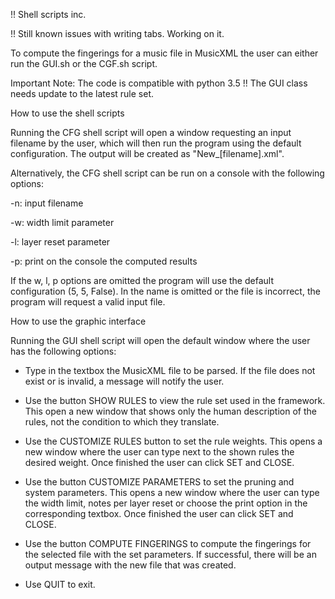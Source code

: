 !! Shell scripts inc.

!! Still known issues with writing tabs. Working on it.

To compute the fingerings for a music file in MusicXML the user can either run the GUI.sh or the CGF.sh script. 

Important Note: The code is compatible with python 3.5
!! The GUI class needs update to the latest rule set.

How to use the shell scripts

Running the CFG shell script will open a window requesting an input filename by the user, which will then run the program using the default configuration. The output will be created as "New_[filename].xml".

Alternatively, the CFG shell script can be run on a console with the following options:

-n: input filename

-w: width limit parameter

-l: layer reset parameter

-p: print on the console the computed results

If the w, l, p options are omitted the program will use the default configuration (5, 5, False). In the name is omitted or the file is incorrect, the program will request a valid input file.

How to use the graphic interface 

Running the GUI shell script will open the default window where the user has the following options:

- Type in the textbox the MusicXML file to be parsed. 
If the file does not exist or is invalid, a message will notify the user.

- Use the button SHOW RULES to view the rule set used in the framework. 
This open a new window that shows only the human description of the rules, not the condition to which they translate.

- Use the CUSTOMIZE RULES button to set the rule weights. 
This opens a new window where the user can type next to the shown rules the desired weight.
Once finished the user can click SET and CLOSE.

- Use the button CUSTOMIZE PARAMETERS to set the pruning and system parameters.
This opens a new window where the user can type the width limit, notes per layer reset or choose the print option in the corresponding textbox.
Once finished the user can click SET and CLOSE.

- Use the button COMPUTE FINGERINGS to compute the fingerings for the selected file with the set parameters. If successful, there will be an output message with the new file that was created.

- Use QUIT to exit.

